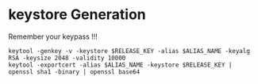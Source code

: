 # keystore Generation 

Remember your keypass !!!

    keytool -genkey -v -keystore $RELEASE_KEY -alias $ALIAS_NAME -keyalg RSA -keysize 2048 -validity 10000
    keytool -exportcert -alias $ALIAS_NAME -keystore $RELEASE_KEY | openssl sha1 -binary | openssl base64